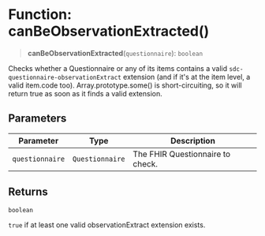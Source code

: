 # Function: canBeObservationExtracted()

> **canBeObservationExtracted**(`questionnaire`): `boolean`

Checks whether a Questionnaire or any of its items contains a valid `sdc-questionnaire-observationExtract` extension (and if it's at the item level, a valid item.code too).
Array.prototype.some() is short-circuiting, so it will return true as soon as it finds a valid extension.

## Parameters

| Parameter | Type | Description |
| ------ | ------ | ------ |
| `questionnaire` | `Questionnaire` | The FHIR Questionnaire to check. |

## Returns

`boolean`

`true` if at least one valid observationExtract extension exists.
